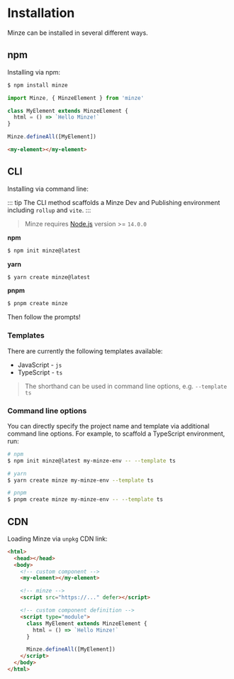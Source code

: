 # Installation

Minze can be installed in several different ways.

## npm

Installing via npm:

```bash
$ npm install minze
```

```js
import Minze, { MinzeElement } from 'minze'

class MyElement extends MinzeElement {
  html = () => `Hello Minze!`
}

Minze.defineAll([MyElement])
```

```html
<my-element></my-element>
```

## CLI

Installing via command line:

::: tip
The CLI method scaffolds a Minze Dev and Publishing environment including `rollup` and `vite`.
:::

> Minze requires [Node.js](https://nodejs.dev/) version >= `14.0.0`

**npm**

```bash
$ npm init minze@latest
```

**yarn**

```bash
$ yarn create minze@latest
```

**pnpm**

```bash
$ pnpm create minze
```

Then follow the prompts!

### Templates

There are currently the following templates available:

- JavaScript - `js`
- TypeScript - `ts`

> The shorthand can be used in command line options, e.g. `--template ts`

### Command line options

You can directly specify the project name and template via additional command line options. For example, to scaffold a TypeScript environment, run:

```bash
# npm
$ npm init minze@latest my-minze-env -- --template ts

# yarn
$ yarn create minze my-minze-env --template ts

# pnpm
$ pnpm create minze my-minze-env -- --template ts
```

## CDN

Loading Minze via `unpkg` CDN link:

```html
<html>
  <head></head>
  <body>
    <!-- custom component -->
    <my-element></my-element>

    <!-- minze -->
    <script src="https://..." defer></script>

    <!-- custom component definition -->
    <script type="module">
      class MyElement extends MinzeElement {
        html = () => `Hello Minze!`
      }

      Minze.defineAll([MyElement])
    </script>
  </body>
</html>
```
